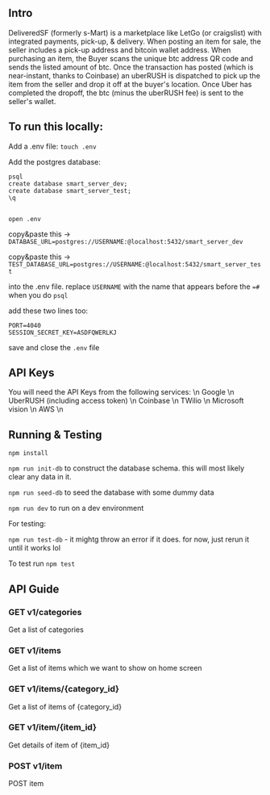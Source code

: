 ## Intro

DeliveredSF (formerly s-Mart) is a marketplace like LetGo (or craigslist) with integrated payments, pick-up, & delivery. When posting an item for sale, the seller includes a pick-up address and bitcoin wallet address. When purchasing an item, the Buyer scans the unique btc address QR code and sends the listed amount of btc. Once the transaction has posted (which is near-instant, thanks to Coinbase) an uberRUSH is dispatched to pick up the item from the seller and drop it off at the buyer's location. Once Uber has completed the dropoff, the btc (minus the uberRUSH fee) is sent to the seller's wallet.

## To run this locally:

Add a .env file:
```touch .env```


Add the postgres database:
```
psql
create database smart_server_dev;
create database smart_server_test;
\q


open .env
```
copy&paste this -> ```DATABASE_URL=postgres://USERNAME:@localhost:5432/smart_server_dev```

copy&paste this -> ```TEST_DATABASE_URL=postgres://USERNAME:@localhost:5432/smart_server_test```

into the .env file. replace ```USERNAME``` with the name that appears before the ```=#``` when you do ```psql```

add these two lines too: 

```
PORT=4040
SESSION_SECRET_KEY=ASDFQWERLKJ
```

save and close the ```.env``` file

## API Keys

You will need the API Keys from the following services: \n
Google \n
UberRUSH (including access token) \n
Coinbase \n
TWilio \n
Microsoft vision \n
AWS \n

## Running & Testing

```npm install```

```npm run init-db``` to construct the database schema. this will most likely clear any data in it.

```npm run seed-db``` to seed the database with some dummy data

```npm run dev``` to run on a dev environment

For testing: 

```npm run test-db``` - it mightg throw an error if it does. for now, just rerun it until it works lol

To test run ```npm test```


## API Guide

### GET v1/categories

Get a list of categories

### GET v1/items

Get a list of items which we want to show on home screen

### GET v1/items/{category_id}

Get a list of items of {category_id}

### GET v1/item/{item_id}

Get details of item of {item_id}

### POST v1/item

POST item